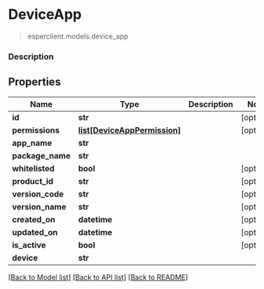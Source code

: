 # DeviceApp
> esperclient.models.device_app

### Description

## Properties
Name | Type | Description | Notes
------------ | ------------- | ------------- | -------------
**id** | **str** |  | [optional] 
**permissions** | [**list[DeviceAppPermission]**](DeviceAppPermission.md) |  | [optional] 
**app_name** | **str** |  | 
**package_name** | **str** |  | 
**whitelisted** | **bool** |  | [optional] 
**product_id** | **str** |  | [optional] 
**version_code** | **str** |  | [optional] 
**version_name** | **str** |  | [optional] 
**created_on** | **datetime** |  | [optional] 
**updated_on** | **datetime** |  | [optional] 
**is_active** | **bool** |  | [optional] 
**device** | **str** |  | 

[[Back to Model list]](../README.md#documentation-for-models) [[Back to API list]](../README.md#documentation-for-api-endpoints) [[Back to README]](../README.md)



